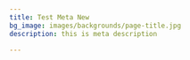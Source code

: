 ```yaml
---
title: Test Meta New
bg_image: images/backgrounds/page-title.jpg
description: this is meta description

---
```

